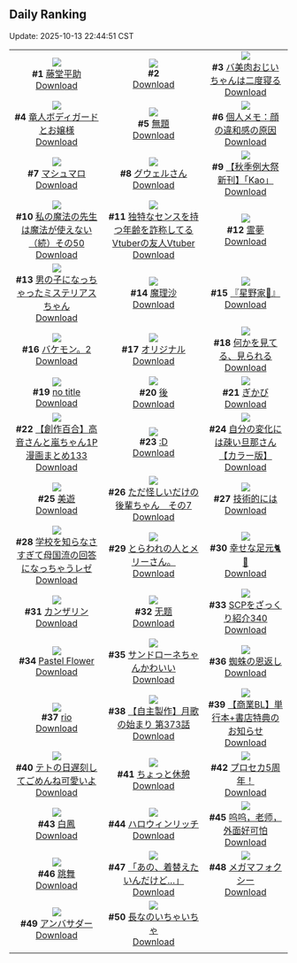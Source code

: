 ## Daily Ranking
Update: 2025-10-13 22:44:51 CST

|      |      |      |
| :----: | :----: | :----: |
| ![](https://i.pixiv.re/c/240x480/img-master/img/2025/10/11/00/00/35/136114446_p0_master1200.jpg)<br>**#1** [藤堂平助](https://www.pixiv.net/artworks/136114446)<br>[Download](https://i.pixiv.re/img-original/img/2025/10/11/00/00/35/136114446_p0.png) | ![](https://s.pximg.net/common/images/limit_unviewable_s.png)<br>**#2** [](https://www.pixiv.net/artworks/136197745)<br>[Download](https://s.pximg.net/common/images/limit_unviewable_s.png) | ![](https://i.pixiv.re/c/240x480/img-master/img/2025/10/11/00/02/03/136114687_p0_master1200.jpg)<br>**#3** [バ美肉おじいちゃんは二度寝る](https://www.pixiv.net/artworks/136114687)<br>[Download](https://i.pixiv.re/img-original/img/2025/10/11/00/02/03/136114687_p0.jpg) |
| ![](https://i.pixiv.re/c/240x480/img-master/img/2025/10/11/00/08/15/136115138_p0_master1200.jpg)<br>**#4** [竜人ボディガードとお嬢様](https://www.pixiv.net/artworks/136115138)<br>[Download](https://i.pixiv.re/img-original/img/2025/10/11/00/08/15/136115138_p0.png) | ![](https://i.pixiv.re/c/240x480/img-master/img/2025/10/11/22/12/38/136151422_p0_master1200.jpg)<br>**#5** [無題](https://www.pixiv.net/artworks/136151422)<br>[Download](https://i.pixiv.re/img-original/img/2025/10/11/22/12/38/136151422_p0.png) | ![](https://i.pixiv.re/c/240x480/img-master/img/2025/10/11/06/00/11/136122959_p0_master1200.jpg)<br>**#6** [個人メモ：顔の違和感の原因](https://www.pixiv.net/artworks/136122959)<br>[Download](https://i.pixiv.re/img-original/img/2025/10/11/06/00/11/136122959_p0.jpg) |
| ![](https://i.pixiv.re/c/240x480/img-master/img/2025/10/11/00/00/26/136114391_p0_master1200.jpg)<br>**#7** [マシュマロ](https://www.pixiv.net/artworks/136114391)<br>[Download](https://i.pixiv.re/img-original/img/2025/10/11/00/00/26/136114391_p0.jpg) | ![](https://i.pixiv.re/c/240x480/img-master/img/2025/10/11/22/32/20/136152384_p0_master1200.jpg)<br>**#8** [グウェルさん](https://www.pixiv.net/artworks/136152384)<br>[Download](https://i.pixiv.re/img-original/img/2025/10/11/22/32/20/136152384_p0.jpg) | ![](https://i.pixiv.re/c/240x480/img-master/img/2025/10/12/00/00/57/136156571_p0_master1200.jpg)<br>**#9** [【秋季例大祭新刊】「Kao」](https://www.pixiv.net/artworks/136156571)<br>[Download](https://i.pixiv.re/img-original/img/2025/10/12/00/00/57/136156571_p0.jpg) |
| ![](https://i.pixiv.re/c/240x480/img-master/img/2025/10/11/00/01/52/136114670_p0_master1200.jpg)<br>**#10** [私の魔法の先生は魔法が使えない（続）その50](https://www.pixiv.net/artworks/136114670)<br>[Download](https://i.pixiv.re/img-original/img/2025/10/11/00/01/52/136114670_p0.jpg) | ![](https://i.pixiv.re/c/240x480/img-master/img/2025/10/11/21/07/11/136148399_p0_master1200.jpg)<br>**#11** [独特なセンスを持つ年齢を詐称してるVtuberの友人Vtuber](https://www.pixiv.net/artworks/136148399)<br>[Download](https://i.pixiv.re/img-original/img/2025/10/11/21/07/11/136148399_p0.png) | ![](https://i.pixiv.re/c/240x480/img-master/img/2025/10/11/00/30/01/136116097_p0_master1200.jpg)<br>**#12** [霊夢](https://www.pixiv.net/artworks/136116097)<br>[Download](https://i.pixiv.re/img-original/img/2025/10/11/00/30/01/136116097_p0.jpg) |
| ![](https://i.pixiv.re/c/240x480/img-master/img/2025/10/12/00/00/29/136156477_p0_master1200.jpg)<br>**#13** [男の子になっちゃったミステリアスちゃん](https://www.pixiv.net/artworks/136156477)<br>[Download](https://i.pixiv.re/img-original/img/2025/10/12/00/00/29/136156477_p0.jpg) | ![](https://i.pixiv.re/c/240x480/img-master/img/2025/10/11/10/26/54/136128112_p0_master1200.jpg)<br>**#14** [魔理沙](https://www.pixiv.net/artworks/136128112)<br>[Download](https://i.pixiv.re/img-original/img/2025/10/11/10/26/54/136128112_p0.jpg) | ![](https://i.pixiv.re/c/240x480/img-master/img/2025/10/11/21/07/46/136148422_p0_master1200.jpg)<br>**#15** [『星野家🌟』](https://www.pixiv.net/artworks/136148422)<br>[Download](https://i.pixiv.re/img-original/img/2025/10/11/21/07/46/136148422_p0.png) |
| ![](https://i.pixiv.re/c/240x480/img-master/img/2025/10/11/12/01/20/136130528_p0_master1200.jpg)<br>**#16** [バケモン。2](https://www.pixiv.net/artworks/136130528)<br>[Download](https://i.pixiv.re/img-original/img/2025/10/11/12/01/20/136130528_p0.png) | ![](https://i.pixiv.re/c/240x480/img-master/img/2025/10/11/00/10/25/136115240_p0_master1200.jpg)<br>**#17** [オリジナル](https://www.pixiv.net/artworks/136115240)<br>[Download](https://i.pixiv.re/img-original/img/2025/10/11/00/10/25/136115240_p0.jpg) | ![](https://i.pixiv.re/c/240x480/img-master/img/2025/10/12/00/02/37/136156779_p0_master1200.jpg)<br>**#18** [何かを見てる、見られる](https://www.pixiv.net/artworks/136156779)<br>[Download](https://i.pixiv.re/img-original/img/2025/10/12/00/02/37/136156779_p0.jpg) |
| ![](https://i.pixiv.re/c/240x480/img-master/img/2025/10/11/15/06/46/136135408_p0_master1200.jpg)<br>**#19** [no title](https://www.pixiv.net/artworks/136135408)<br>[Download](https://i.pixiv.re/img-original/img/2025/10/11/15/06/46/136135408_p0.jpg) | ![](https://i.pixiv.re/c/240x480/img-master/img/2025/10/11/21/14/52/136148751_p0_master1200.jpg)<br>**#20** [後](https://www.pixiv.net/artworks/136148751)<br>[Download](https://i.pixiv.re/img-original/img/2025/10/11/21/14/52/136148751_p0.png) | ![](https://i.pixiv.re/c/240x480/img-master/img/2025/10/11/23/57/52/136156188_p0_master1200.jpg)<br>**#21** [ぎかび](https://www.pixiv.net/artworks/136156188)<br>[Download](https://i.pixiv.re/img-original/img/2025/10/11/23/57/52/136156188_p0.png) |
| ![](https://i.pixiv.re/c/240x480/img-master/img/2025/10/11/00/02/19/136114711_p0_master1200.jpg)<br>**#22** [【創作百合】高音さんと嵐ちゃん1P漫画まとめ133](https://www.pixiv.net/artworks/136114711)<br>[Download](https://i.pixiv.re/img-original/img/2025/10/11/00/02/19/136114711_p0.jpg) | ![](https://i.pixiv.re/c/240x480/img-master/img/2025/10/11/12/48/23/136131736_p0_master1200.jpg)<br>**#23** [:D](https://www.pixiv.net/artworks/136131736)<br>[Download](https://i.pixiv.re/img-original/img/2025/10/11/12/48/23/136131736_p0.jpg) | ![](https://i.pixiv.re/c/240x480/img-master/img/2025/10/11/00/07/22/136115087_p0_master1200.jpg)<br>**#24** [自分の変化には疎い旦那さん【カラー版】](https://www.pixiv.net/artworks/136115087)<br>[Download](https://i.pixiv.re/img-original/img/2025/10/11/00/07/22/136115087_p0.jpg) |
| ![](https://i.pixiv.re/c/240x480/img-master/img/2025/10/12/12/37/30/136173015_p0_master1200.jpg)<br>**#25** [美遊](https://www.pixiv.net/artworks/136173015)<br>[Download](https://i.pixiv.re/img-original/img/2025/10/12/12/37/30/136173015_p0.png) | ![](https://i.pixiv.re/c/240x480/img-master/img/2025/10/12/09/47/50/136169679_p0_master1200.jpg)<br>**#26** [ただ怪しいだけの後輩ちゃん　その7](https://www.pixiv.net/artworks/136169679)<br>[Download](https://i.pixiv.re/img-original/img/2025/10/12/09/47/50/136169679_p0.png) | ![](https://i.pixiv.re/c/240x480/img-master/img/2025/10/11/11/14/31/136129202_p0_master1200.jpg)<br>**#27** [技術的には](https://www.pixiv.net/artworks/136129202)<br>[Download](https://i.pixiv.re/img-original/img/2025/10/11/11/14/31/136129202_p0.jpg) |
| ![](https://i.pixiv.re/c/240x480/img-master/img/2025/10/11/10/57/23/136128774_p0_master1200.jpg)<br>**#28** [学校を知らなさすぎて母国流の回答になっちゃうレゼ](https://www.pixiv.net/artworks/136128774)<br>[Download](https://i.pixiv.re/img-original/img/2025/10/11/10/57/23/136128774_p0.jpg) | ![](https://i.pixiv.re/c/240x480/img-master/img/2025/10/11/15/04/37/136135348_p0_master1200.jpg)<br>**#29** [とらわれの人とメリーさん。](https://www.pixiv.net/artworks/136135348)<br>[Download](https://i.pixiv.re/img-original/img/2025/10/11/15/04/37/136135348_p0.jpg) | ![](https://i.pixiv.re/c/240x480/img-master/img/2025/10/11/17/54/53/136140212_p0_master1200.jpg)<br>**#30** [幸せな足元🐈🐾](https://www.pixiv.net/artworks/136140212)<br>[Download](https://i.pixiv.re/img-original/img/2025/10/11/17/54/53/136140212_p0.jpg) |
| ![](https://i.pixiv.re/c/240x480/img-master/img/2025/10/11/13/23/52/136132609_p0_master1200.jpg)<br>**#31** [カンザリン](https://www.pixiv.net/artworks/136132609)<br>[Download](https://i.pixiv.re/img-original/img/2025/10/11/13/23/52/136132609_p0.png) | ![](https://i.pixiv.re/c/240x480/img-master/img/2025/10/11/12/08/38/136130766_p0_master1200.jpg)<br>**#32** [无题](https://www.pixiv.net/artworks/136130766)<br>[Download](https://i.pixiv.re/img-original/img/2025/10/11/12/08/38/136130766_p0.png) | ![](https://i.pixiv.re/c/240x480/img-master/img/2025/10/11/21/00/31/136147945_p0_master1200.jpg)<br>**#33** [SCPをざっくり紹介340](https://www.pixiv.net/artworks/136147945)<br>[Download](https://i.pixiv.re/img-original/img/2025/10/11/21/00/31/136147945_p0.jpg) |
| ![](https://i.pixiv.re/c/240x480/img-master/img/2025/10/12/01/06/48/136159613_p0_master1200.jpg)<br>**#34** [Pastel Flower](https://www.pixiv.net/artworks/136159613)<br>[Download](https://i.pixiv.re/img-original/img/2025/10/12/01/06/48/136159613_p0.png) | ![](https://i.pixiv.re/c/240x480/img-master/img/2025/10/12/00/00/15/136156397_p0_master1200.jpg)<br>**#35** [サンドローネちゃんかわいい](https://www.pixiv.net/artworks/136156397)<br>[Download](https://i.pixiv.re/img-original/img/2025/10/12/00/00/15/136156397_p0.png) | ![](https://i.pixiv.re/c/240x480/img-master/img/2025/10/11/19/37/48/136144390_p0_master1200.jpg)<br>**#36** [蜘蛛の恩返し](https://www.pixiv.net/artworks/136144390)<br>[Download](https://i.pixiv.re/img-original/img/2025/10/11/19/37/48/136144390_p0.jpg) |
| ![](https://i.pixiv.re/c/240x480/img-master/img/2025/10/11/12/40/10/136131563_p0_master1200.jpg)<br>**#37** [rio](https://www.pixiv.net/artworks/136131563)<br>[Download](https://i.pixiv.re/img-original/img/2025/10/11/12/40/10/136131563_p0.png) | ![](https://i.pixiv.re/c/240x480/img-master/img/2025/10/11/00/07/26/136115092_p0_master1200.jpg)<br>**#38** [【自主製作】月歌の始まり 第373話](https://www.pixiv.net/artworks/136115092)<br>[Download](https://i.pixiv.re/img-original/img/2025/10/11/00/07/26/136115092_p0.jpg) | ![](https://i.pixiv.re/c/240x480/img-master/img/2025/10/12/09/58/16/136169908_p0_master1200.jpg)<br>**#39** [【商業BL】単行本+書店特典のお知らせ](https://www.pixiv.net/artworks/136169908)<br>[Download](https://i.pixiv.re/img-original/img/2025/10/12/09/58/16/136169908_p0.jpg) |
| ![](https://i.pixiv.re/c/240x480/img-master/img/2025/10/11/01/07/28/136117553_p0_master1200.jpg)<br>**#40** [テトの日遅刻してごめんね可愛いよ](https://www.pixiv.net/artworks/136117553)<br>[Download](https://i.pixiv.re/img-original/img/2025/10/11/01/07/28/136117553_p0.png) | ![](https://i.pixiv.re/c/240x480/img-master/img/2025/10/11/15/34/35/136136093_p0_master1200.jpg)<br>**#41** [ちょっと休憩](https://www.pixiv.net/artworks/136136093)<br>[Download](https://i.pixiv.re/img-original/img/2025/10/11/15/34/35/136136093_p0.jpg) | ![](https://i.pixiv.re/c/240x480/img-master/img/2025/10/11/21/55/12/136150496_p0_master1200.jpg)<br>**#42** [プロセカ5周年！](https://www.pixiv.net/artworks/136150496)<br>[Download](https://i.pixiv.re/img-original/img/2025/10/11/21/55/12/136150496_p0.png) |
| ![](https://i.pixiv.re/c/240x480/img-master/img/2025/10/11/00/00/11/136114298_p0_master1200.jpg)<br>**#43** [白鳳](https://www.pixiv.net/artworks/136114298)<br>[Download](https://i.pixiv.re/img-original/img/2025/10/11/00/00/11/136114298_p0.png) | ![](https://i.pixiv.re/c/240x480/img-master/img/2025/10/11/17/13/58/136138962_p0_master1200.jpg)<br>**#44** [ハロウィンリッチ](https://www.pixiv.net/artworks/136138962)<br>[Download](https://i.pixiv.re/img-original/img/2025/10/11/17/13/58/136138962_p0.jpg) | ![](https://i.pixiv.re/c/240x480/img-master/img/2025/10/12/15/32/31/136174747_p0_master1200.jpg)<br>**#45** [呜呜，老师，外面好可怕](https://www.pixiv.net/artworks/136174747)<br>[Download](https://i.pixiv.re/img-original/img/2025/10/12/15/32/31/136174747_p0.jpg) |
| ![](https://i.pixiv.re/c/240x480/img-master/img/2025/10/12/12/25/13/136173925_p0_master1200.jpg)<br>**#46** [跳舞](https://www.pixiv.net/artworks/136173925)<br>[Download](https://i.pixiv.re/img-original/img/2025/10/12/12/25/13/136173925_p0.jpg) | ![](https://i.pixiv.re/c/240x480/img-master/img/2025/10/11/00/05/35/136114969_p0_master1200.jpg)<br>**#47** [「あの、着替えたいんだけど…」](https://www.pixiv.net/artworks/136114969)<br>[Download](https://i.pixiv.re/img-original/img/2025/10/11/00/05/35/136114969_p0.png) | ![](https://i.pixiv.re/c/240x480/img-master/img/2025/10/12/04/21/39/136164099_p0_master1200.jpg)<br>**#48** [メガマフォクシー](https://www.pixiv.net/artworks/136164099)<br>[Download](https://i.pixiv.re/img-original/img/2025/10/12/04/21/39/136164099_p0.jpg) |
| ![](https://i.pixiv.re/c/240x480/img-master/img/2025/10/12/01/20/41/136160081_p0_master1200.jpg)<br>**#49** [アンバサダー](https://www.pixiv.net/artworks/136160081)<br>[Download](https://i.pixiv.re/img-original/img/2025/10/12/01/20/41/136160081_p0.png) | ![](https://i.pixiv.re/c/240x480/img-master/img/2025/10/11/17/32/09/136139523_p0_master1200.jpg)<br>**#50** [長なのいちゃいちゃ](https://www.pixiv.net/artworks/136139523)<br>[Download](https://i.pixiv.re/img-original/img/2025/10/11/17/32/09/136139523_p0.jpg) |
|      |

